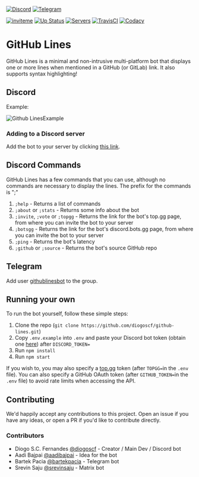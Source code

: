 [![Discord][discord-badge]][discord-link]
[![Telegram][telegram-badge]][telegram-link]

[![inviteme][discord-topgg-badge]][discord-link]
[![Up Status][discord-topgg-status-badge]][discord-link]
[![Servers][discord-topgg-servers-badge]][discord-link]
[![TravisCI][travis-badge]][travis-link]
[![Codacy][codacy-badge]][codacy-link]


# GitHub Lines

GitHub Lines is a minimal and non-intrusive multi-platform bot that displays one or
more lines when mentioned in a GitHub (or GitLab) link. It also supports syntax
highlighting!

## Discord

Example:

![Github LinesExample][example-image]

### Adding to a Discord server

Add the bot to your server by clicking [this link][discord-add-link].

## Discord Commands

GitHub Lines has a few commands that you can use, although no commands are
necessary to display the lines. The prefix for the commands is ";"

 1. `;help` - Returns a list of commands
 2. `;about` or `;stats` - Returns some info about the bot
 3. `;invite`, `;vote` or `;topgg` - Returns the link for the bot's top.gg page,
    from where you can invite the bot to your server
 4. `;botsgg` - Returns the link for the bot's discord.bots.gg page, from where
    you can invite the bot to your server
 5. `;ping` - Returns the bot's latency
 6. `;github` or `;source` - Returns the bot's source GitHub repo
 
## Telegram

Add user [githublinesbot][telegram-link] to the group.

## Running your own

To run the bot yourself, follow these simple steps:

 1. Clone the repo (`git clone https://github.com/diogoscf/github-lines.git`)
 2. Copy `.env.example` into `.env` and paste your Discord bot token (obtain one
    [here](https://discord.com/developers/applications)) after `DISCORD_TOKEN=`
 3. Run `npm install`
 4. Run `npm start`

If you wish to, you may also specify a [top.gg](https://top.gg) token (after
`TOPGG=`in the `.env` file). You can also specify a GitHub OAuth token
(after `GITHUB_TOKEN=`in the `.env` file) to avoid rate limits when accessing
the API.


## Contributing

We'd happily accept any contributions to this project. Open an issue if you have
any ideas, or open a PR if you'd like to contribute directly.

### Contributors

- Diogo S.C. Fernandes [@diogoscf](https://github.com/diogoscf/) - Creator / Main Dev / Discord bot
- Aadi Bajpai [@aadibajpai](https://github.com/aadibajpai/) - Idea for the bot
- Bartek Pacia [@bartekpacia](https://github.com/bartekpacia) - Telegram bot
- Srevin Saju [@srevinsaju](https://github.com/srevinsaju) - Matrix bot

[example-image]:
    https://github.com/diogoscf/github-lines/raw/master/assets/github-lines-example.PNG

[discord-badge]:
    https://img.shields.io/badge/Discord-5865F2?style=for-the-badge&logo=discord&logoColor=white

[telegram-badge]:
    https://img.shields.io/badge/Telegram-2CA5E0?style=for-the-badge&logo=telegram&logoColor=white

[telegram-link]: https://t.me/githublinesbot

[discord-topgg-badge]:
    https://img.shields.io/static/v1?style=flat&logo=discord&logoColor=FFF&label=&message=invite%20me&color=7289DA

[discord-link]: https://top.gg/bot/708282735227174922

[discord-add-link]: https://discord.com/api/oauth2/authorize?client_id=708282735227174922&permissions=274877933632&scope=bot%20applications.commands

[discord-topgg-status-badge]:
    https://top.gg/api/widget/status/708282735227174922.svg

[discord-topgg-servers-badge]:
    https://top.gg/api/widget/servers/708282735227174922.svg

[codacy-badge]:
    https://api.codacy.com/project/badge/Grade/baf4e71f649147189e973c38fd5cd425

[travis-badge]:
    https://app.travis-ci.com/diogoscf/github-lines.svg?branch=master

[travis-link]: https://app.travis-ci.com/diogoscf/github-lines

[codacy-link]:
    https://app.codacy.com/manual/diogoscf/github-lines?utm_source=github.com&utm_medium=referral&utm_content=diogoscf/github-lines&utm_campaign=Badge_Grade_Dashboard
